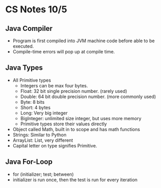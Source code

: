 # CS Notes 10/5

## Java Compiler

- Program is first compiled into JVM machine code before able to be executed.
- Compile-time errors will pop up at compile time.

## Java Types

- All Primitive types
  - Integers can be max four bytes.
  - Float: 32 bit single precision number. (rarely used)
  - Double: 64 bit double precision number. (more commonly used)
  - Byte: 8 bits
  - Short: 4 bytes
  - Long: Very big integer
  - BigInteger: unlimited size integer, but uses more memory
  - Primitive types store their values directly
- Object called Math, built in to scope and has math functions
- Strings: Similar to Python
- ArrayList: List, very different
- Capital letter on type signifies Primitive.

## Java For-Loop

- for (initializer; test; between)
- initializer is run once, then the test is run for every iteration
